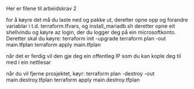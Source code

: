 Her er filene til arbeidskrav 2

for å køyre det må du laste ned og pakke ut, deretter opne opp og forandre variablar i t.d. terraform.tfvars, og install_mariadb.sh
deretter opne eit shellvindu og køyre az login, der du logger deg på ein microsoftkonto. Deretter skal du køyre:
terraform init -upgrade
terraform plan -out main.tfplan
terraform apply main.tfplan

når det er ferdig vil den gje deg ein offentleg IP som du kan kople deg til med i ein nettlesar

når du vil fjerne prosjektet, køyr:
terraform plan -destroy -out main.destroy.tfplan
terraform apply main.destroy.tfplan
